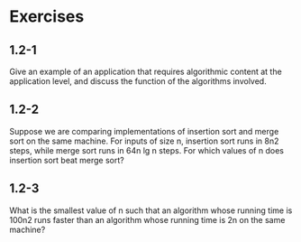 # Exercises

## 1.2-1
Give an example of an application that requires algorithmic content at the application
level, and discuss the function of the algorithms involved.

## 1.2-2
Suppose we are comparing implementations of insertion sort and merge sort on the
same machine. For inputs of size n, insertion sort runs in 8n2 steps, while merge
sort runs in 64n lg n steps. For which values of n does insertion sort beat merge
sort?

## 1.2-3
What is the smallest value of n such that an algorithm whose running time is 100n2
runs faster than an algorithm whose running time is 2n on the same machine?